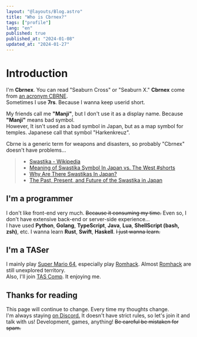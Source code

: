 ```yaml
---
layout: "@layouts/Blog.astro"
title: "Who is Cbrnex?"
tags: ["profile"]
lang: "en"
published: true
published_at: "2024-01-08"
updated_at: "2024-01-27"
---
```


[cbrne]: https://simple.wikipedia.org/wiki/CBRNE

# Introduction  

  I'm **Cbrnex**. You can read "Seaburn Cross" or "Seaburn X."
  **Cbrnex** come from [an acronym CBRNE][cbrne].  
  Sometimes I use **7rs**. Because I wanna keep userid short.  

  My friends call me **"Manji"**, but I don't use it as a display name.
  Because **"Manji"** means bad symbol.  
  However, It isn't used as a bad symbol in Japan, but as a map symbol for temples.
  Japanese call that symbol "Harkenkreuz".  

  Cbrne is a generic term for weapons and disasters, so probably "Cbrnex" doesn't have problems...  

  > - [Swastika - Wikipedia](https://simple.wikipedia.org/wiki/Swastika)  
  > - [Meaning of Swastika Symbol In Japan vs. The West #shorts](https://youtu.be/Di4pA8-gBY0)  
  > - [Why Are There Swastikas In Japan?](https://www.tofugu.com/japan/japanese-swastika/)  
  > - [The Past, Present, and Future of the Swastika in Japan](https://www.asianstudies.org/publications/eaa/archives/the-past-present-and-future-of-the-swastika-in-japan/)  

## I'm a programmer  

  I don't like front-end very much. ~~Because it consuming my time.~~
  Even so, I don't have extensive back-end or server-side experience...  
  I have used **Python**, **Golang**, **TypeScript**, **Java**, **Lua**, **ShellScript (bash, zsh)**, etc.
  I wanna learn **Rust**, **Swift**, **Haskell**. ~~I just wanna learn.~~  

[sm64]: https://ja.wikipedia.org/wiki/
[romhacking]: https://romhacking.com/
[tascomp]: https://discord.gg/yTnEgvY

## I'm a TASer  

  I mainly play [Super Mario 64][sm64], especially play [Romhack][romhacking].
  Almost [Romhack][romhacking] are still unexplored territory.  
  Also, I'll join [TAS Comp][tascomp]. It enjoying me.  

## Thanks for reading  

  This page will continue to change. Every time my thoughts change.  
  I'm  always staying [on Discord.](https://7rs.dev/d)
  It doesn't have strict rules, so let's join it and talk with us!
  Development, games, anything! ~~Be careful be mistaken for spam.~~  
